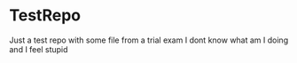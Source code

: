 # TestRepo
Just a test repo with some file from a trial exam
I dont know what am I doing and I feel stupid
